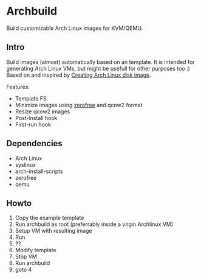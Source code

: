 # Archbuild

Build customizable Arch Linux images for KVM/QEMU.

## Intro

Build images (almost) automatically based on an template. It is intended for generating Arch Linux VMs, but might be usefull for other purposes too :)
Based on and inspired by [Creating Arch Linux disk image](https://wiki.archlinux.org/index.php/Creating_Arch_Linux_disk_image).

Features:

- Template FS
- Minimize images using [zerofree](http://intgat.tigress.co.uk/rmy/uml/index.html) and qcow2 format
- Resize qcow2 images
- Post-install hook
- First-run hook

## Dependencies

- Arch Linux
- syslinux
- arch-install-scripts
- zerofree
- qemu

## Howto

1. Copy the example template
2. Run archbuild as root (preferrably inside a virgin Archlinux VM)
3. Setup VM with resulting image
4. Run
5. ??
6. Modify template
7. Stop VM
8. Run archbuild
9. goto 4
